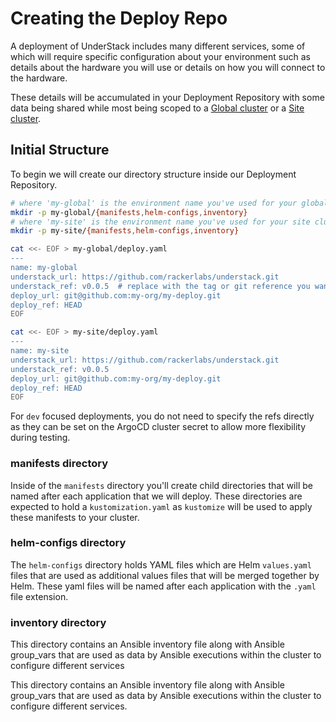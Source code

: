 # Creating the Deploy Repo

A deployment of UnderStack includes many different services, some of
which will require specific configuration about your environment such
as details about the hardware you will use or details on how you will
connect to the hardware.

These details will be accumulated in your Deployment Repository with
some data being shared while most being scoped to a
[Global cluster](./welcome.md#system-division) or
a [Site cluster](./welcome.md#system-division).

## Initial Structure

To begin we will create our directory structure inside our Deployment Repository.

```bash title="From the Deployment Repo"
# where 'my-global' is the environment name you've used for your global cluster
mkdir -p my-global/{manifests,helm-configs,inventory}
# where 'my-site' is the environment name you've used for your site cluster
mkdir -p my-site/{manifests,helm-configs,inventory}

cat <<- EOF > my-global/deploy.yaml
---
name: my-global
understack_url: https://github.com/rackerlabs/understack.git
understack_ref: v0.0.5  # replace with the tag or git reference you want to use
deploy_url: git@github.com:my-org/my-deploy.git
deploy_ref: HEAD
EOF

cat <<- EOF > my-site/deploy.yaml
---
name: my-site
understack_url: https://github.com/rackerlabs/understack.git
understack_ref: v0.0.5
deploy_url: git@github.com:my-org/my-deploy.git
deploy_ref: HEAD
EOF
```

For `dev` focused deployments, you do not need to specify the refs directly
as they can be set on the ArgoCD cluster secret to allow more flexibility
during testing.

### manifests directory

Inside of the `manifests` directory you'll create child directories that will
be named after each application that we will deploy. These directories are
expected to hold a `kustomization.yaml` as `kustomize` will be used to apply
these manifests to your cluster.

### helm-configs directory

The `helm-configs` directory holds YAML files which are Helm `values.yaml`
files that are used as additional values files that will be merged together
by Helm. These yaml files will be named after each application with the `.yaml`
file extension.

### inventory directory

This directory contains an Ansible inventory file along with Ansible
group_vars that are used as data by Ansible executions within the cluster
to configure different services

This directory contains an Ansible inventory file along with Ansible
group_vars that are used as data by Ansible executions within the cluster
to configure different services.
